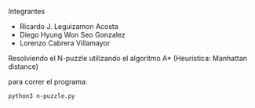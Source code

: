 Integrantes 
- Ricardo J. Leguizamon Acosta
- Diego Hyung Won Seo Gonzalez
- Lorenzo Cabrera Villamayor 

Resolviendo el N-puzzle utilizando el algoritmo A* (Heuristica: Manhattan distance)

para correr el programa: 
```
python3 n-puzzle.py
```

